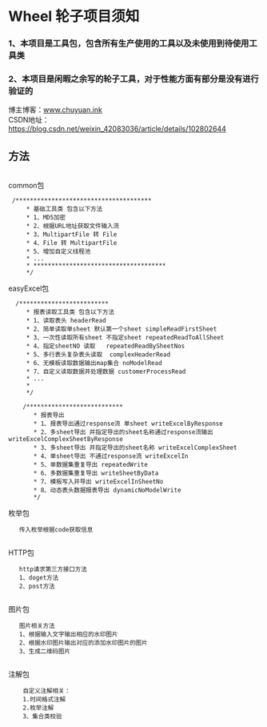 # Wheel 轮子项目须知<br>


### 1、本项目是工具包，包含所有生产使用的工具以及未使用到待使用工具类<br>
### 2、本项目是闲暇之余写的轮子工具，对于性能方面有部分是没有进行验证的


博主博客：www.chuyuan.ink <br>
CSDN地址：https://blog.csdn.net/weixin_42083036/article/details/102802644


## 方法

<br>
common包<br>

```
 /**************************************
     * 基础工具类 包含以下方法
     * 1、MD5加密
     * 2、根据URL地址获取文件输入流
     * 3、MultipartFile 转 File
     * 4、File 转 MultipartFile
     * 5、增加自定义线程池
     * ...
     * *************************************
     */
```

easyExcel包<br>

```
  /*************************
     * 报表读取工具类 包含以下方法
     * 1、读取表头 headerRead
     * 2、简单读取单sheet 默认第一个sheet simpleReadFirstSheet
     * 3、一次性读取所有sheet 不指定sheet repeatedReadToAllSheet
     * 4、指定sheetNO 读取   repeatedReadBySheetNos
     * 5、多行表头复杂表头读取  complexHeaderRead
     * 6、无模板读取数据输出map集合 noModelRead
     * 7、自定义读取数据并处理数据 customerProcessRead   
     * ...
     *
     */
```

```
    /***************************
       * 报表导出
       * 1、报表导出通过response流 单sheet writeExcelByResponse
       * 2、多sheet导出 并指定导出的sheet名称通过response流输出 writeExcelComplexSheetByResponse
       * 3、多sheet导出 并指定导出的sheet名称 writeExcelComplexSheet
       * 4、单sheet导出 不通过response流 writeExcelIn
       * 5、单数据集重复导出 repeatedWrite
       * 6、多数据集重复导出 writeSheetByData
       * 7、模板写入并导出 writeExcelInSheetNo
       * 8、动态表头数据报表导出 dynamicNoModelWrite
       */
```

枚举包

```
   传入枚举根据code获取信息
   
```

HTTP包

```
   http请求第三方接口方法
   1、doget方法
   2、post方法
   
```

图片包

```
   图片相关方法
   1、根据输入文字输出相应的水印图片
   2、根据水印图片输出对应的添加水印图片的图片
   3、生成二维码图片
   
```

注解包

```
    自定义注解相关：
    1.时间格式注解
    2.枚举注解
    3、集合类校验
```
